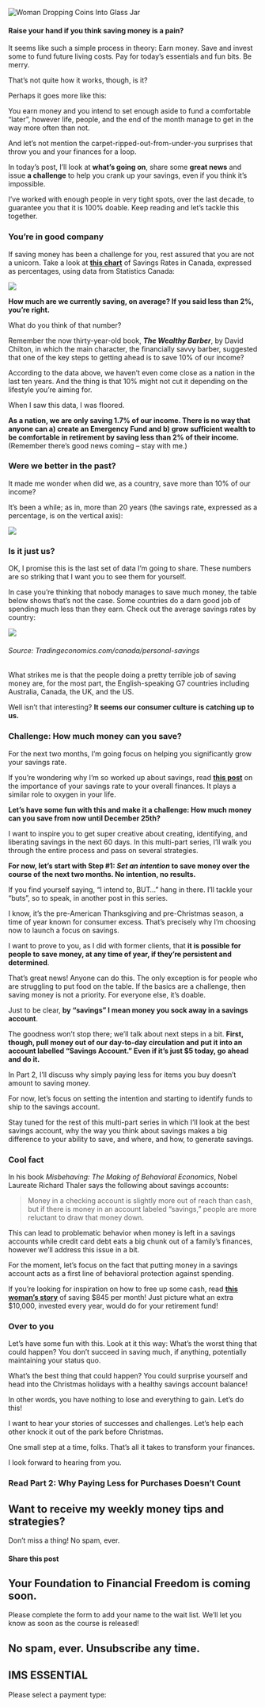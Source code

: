![Woman Dropping Coins Into Glass Jar](https://yourfinanciallaunchpad.com/wp-content/uploads/elementor/thumbs/iStock-507418822-qdc6cnxt0dgvd1q50bo5tdi1fz68bk0t8wtuk2dwnc.jpg "Woman Dropping Coins Into Glass Jar")

#### Raise your hand if you think saving money is a pain?

It seems like such a simple process in theory: Earn money. Save and invest some to fund future living costs. Pay for today’s essentials and fun bits. Be merry.

That’s not quite how it works, though, is it?

Perhaps it goes more like this:

You earn money and you intend to set enough aside to fund a comfortable “later”, however life, people, and the end of the month manage to get in the way more often than not.

And let’s not mention the carpet-ripped-out-from-under-you surprises that throw you and your finances for a loop.

In today’s post, I’ll look at **what’s going on**, share some **great news** and issue **a challenge** to help you crank up your savings, even if you think it’s impossible.

I’ve worked with enough people in very tight spots, over the last decade, to guarantee you that it is 100% doable. Keep reading and let’s tackle this together.

### You’re in good company

If saving money has been a challenge for you, rest assured that you are not a unicorn. Take a look at **[this chart](https://tradingeconomics.com/canada/personal-savings)** of Savings Rates in Canada, expressed as percentages, using data from Statistics Canada:

![](https://gallery.mailchimp.com/7297d1ef735ed4d71577b28eb/images/8a0b5f1c-b997-43d9-bbc2-31fc96490949.png)

**How much are we currently saving, on average? If you said less than 2%, you’re right.**

What do you think of that number?

Remember the now thirty-year-old book, ***The Wealthy Barber***, by David Chilton, in which the main character, the financially savvy barber, suggested that one of the key steps to getting ahead is to save 10% of our income?

According to the data above, we haven’t even come close as a nation in the last ten years. And the thing is that 10% might not cut it depending on the lifestyle you’re aiming for.

When I saw this data, I was floored.

**As a nation, we are only saving 1.7% of our income. There is no way that anyone can a) create an Emergency Fund and b) grow sufficient wealth to be comfortable in retirement by saving less than 2% of their income.** (Remember there’s good news coming – stay with me.)

### Were we better in the past?

It made me wonder when did we, as a country, save more than 10% of our income?

It’s been a while; as in, more than 20 years (the savings rate, expressed as a percentage, is on the vertical axis):

![](https://gallery.mailchimp.com/7297d1ef735ed4d71577b28eb/images/25d67d10-f83c-4a5c-bb6e-5326a6a53128.png)

### Is it just us?

OK, I promise this is the last set of data I’m going to share. These numbers are so striking that I want you to see them for yourself.

In case you’re thinking that nobody manages to save much money, the table below shows that’s not the case. Some countries do a darn good job of spending much less than they earn. Check out the average savings rates by country:

![](https://gallery.mailchimp.com/7297d1ef735ed4d71577b28eb/images/39706abe-5bae-49a3-91ba-d453bbaef2d4.png)

###### Source: Tradingeconomics.com/canada/personal-savings

What strikes me is that the people doing a pretty terrible job of saving money are, for the most part, the English-speaking G7 countries including Australia, Canada, the UK, and the US.

Well isn’t that interesting? **It seems our consumer culture is catching up to us.**

### Challenge: How much money can you save?

For the next two months, I’m going focus on helping you significantly grow your savings rate.

If you’re wondering why I’m so worked up about savings, read **[this post](https://yflmainprod.wpengine.com/2019/10/money-tip-october-17-2019/)** on the importance of your savings rate to your overall finances. It plays a similar role to oxygen in your life.

**Let’s have some fun with this and make it a challenge: How much money can you save from now until December 25th?**

I want to inspire you to get super creative about creating, identifying, and liberating savings in the next 60 days. In this multi-part series, I’ll walk you through the entire process and pass on several strategies.

**For now, let’s start with Step #1: *Set an intention* to save money over the course of the next two months. No intention, no results.**

If you find yourself saying, “I intend to, BUT…” hang in there. I’ll tackle your “buts”, so to speak, in another post in this series.

I know, it’s the pre-American Thanksgiving and pre-Christmas season, a time of year known for consumer excess. That’s precisely why I’m choosing now to launch a focus on savings.

I want to prove to you, as I did with former clients, that **it is possible for people to save money, at any time of year, if they’re persistent and determined**.

That’s great news! Anyone can do this. The only exception is for people who are struggling to put food on the table. If the basics are a challenge, then saving money is not a priority. For everyone else, it’s doable.

Just to be clear, **by “savings” I mean money you sock away in a savings account**.

The goodness won’t stop there; we’ll talk about next steps in a bit. **First, though, pull money out of our day-to-day circulation and put it into an account labelled “Savings Account.” Even if it’s just $5 today, go ahead and do it.**

In Part 2, I’ll discuss why simply paying less for items you buy doesn’t amount to saving money.

For now, let’s focus on setting the intention and starting to identify funds to ship to the savings account.

Stay tuned for the rest of this multi-part series in which I’ll look at the best savings account, why the way you think about savings makes a big difference to your ability to save, and where, and how, to generate savings.

### Cool fact

In his book *Misbehaving: The Making of Behavioral Economics*, Nobel Laureate Richard Thaler says the following about savings accounts:

> Money in a checking account is slightly more out of reach than cash, but if there is money in an account labeled “savings,” people are more reluctant to draw that money down.

This can lead to problematic behavior when money is left in a savings accounts while credit card debt eats a big chunk out of a family’s finances, however we’ll address this issue in a bit.

For the moment, let’s focus on the fact that putting money in a savings account acts as a first line of behavioral protection against spending.

If you’re looking for inspiration on how to free up some cash, read **[this woman’s story](https://yflmainprod.wpengine.com/2019/05/get-your-spending-off-autopilot-how-one-woman-is-saving-845-every-month/)** of saving $845 per month! Just picture what an extra $10,000, invested every year, would do for your retirement fund!

### Over to you

Let’s have some fun with this. Look at it this way: What’s the worst thing that could happen? You don’t succeed in saving much, if anything, potentially maintaining your status quo.

What’s the best thing that could happen? You could surprise yourself and head into the Christmas holidays with a healthy savings account balance!

In other words, you have nothing to lose and everything to gain. Let’s do this!

I want to hear your stories of successes and challenges. Let’s help each other knock it out of the park before Christmas.

One small step at a time, folks. That’s all it takes to transform your finances.

I look forward to hearing from you.

### Read Part 2: Why Paying Less for Purchases Doesn’t Count

## Want to receive my weekly money tips and strategies?

Don’t miss a thing! No spam, ever.

#### Share this post

## Your Foundation to Financial Freedom is coming soon.

Please complete the form to add your name to the wait list. We’ll let you know as soon as the course is released!

## No spam, ever. Unsubscribe any time.

## IMS ESSENTIAL

Please select a payment type: